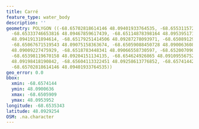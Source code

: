 ```yaml
---
title: Carré
feature_type: water_body
description: ''
geometry: POLYGON ((-68.65702818614146 48.09401933764535, -68.65531157237203 48.09390468312505,
  -68.65333746653816 48.09467859617439, -68.65114878398164 48.09539517194541, -68.65162085276874
  48.09419131894614, -68.65179251414506 48.09287278093971, -68.65089129191627 48.09238548659791,
  -68.65067671519543 48.09075158363674, -68.65059088450728 48.09006360896396, -68.65132044535885
  48.09009227475929, -68.6518783448341 48.09066558730597, -68.65200709086679 48.09215617001606,
  -68.65398119670158 48.09204151134135, -68.654624926865 48.09109556752173, -68.65582655650279
  48.09198418190842, -68.65604113322451 48.09258613776852, -68.65741442423951 48.09318808658207,
  -68.65702818614146 48.09401933764535))
geo_error: 0.0
bbox:
  xmin: -68.6574144
  ymin: 48.0900636
  xmax: -68.6505909
  ymax: 48.0953952
longitude: -68.6535343
latitude: 48.0929254
OSM: .na.character
---
```

